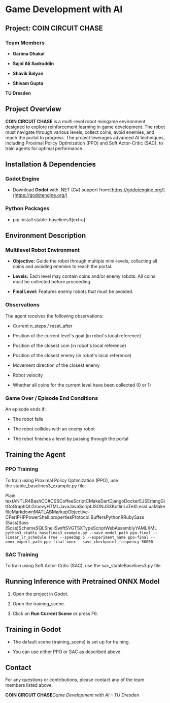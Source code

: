 Game Development with AI
========================

Project: **COIN CIRCUIT CHASE**
-------------------------------

### Team Members

*   **Garima Dhakal**
    
*   **Sajid Ali Sadruddin**
    
*   **Shavik Balyan**
    
*   **Shivam Gupta**
    

**TU Dresden**

Project Overview
----------------

**COIN CIRCUIT CHASE** is a multi-level robot minigame environment designed to explore reinforcement learning in game development. The robot must navigate through various levels, collect coins, avoid enemies, and reach the portal to progress. The project leverages advanced AI techniques, including Proximal Policy Optimization (PPO) and Soft Actor-Critic (SAC), to train agents for optimal performance.

Installation & Dependencies
---------------------------

### Godot Engine

*   Download **Godot** with .NET (C#) support from:[https://godotengine.org/](https://godotengine.org/)
    

### Python Packages

*   pip install stable-baselines3\[extra\]
    

Environment Description
-----------------------

### Multilevel Robot Environment

*   **Objective:** Guide the robot through multiple mini-levels, collecting all coins and avoiding enemies to reach the portal.
    
*   **Levels:** Each level may contain coins and/or enemy robots. All coins must be collected before proceeding.
    
*   **Final Level:** Features enemy robots that must be avoided.
    

### Observations

The agent receives the following observations:

*   Current n\_steps / reset\_after
    
*   Position of the current level's goal (in robot's local reference)
    
*   Position of the closest coin (in robot's local reference)
    
*   Position of the closest enemy (in robot's local reference)
    
*   Movement direction of the closest enemy
    
*   Robot velocity
    
*   Whether all coins for the current level have been collected (0 or 1)
    

### Game Over / Episode End Conditions

An episode ends if:

*   The robot falls
    
*   The robot collides with an enemy robot
    
*   The robot finishes a level by passing through the portal
    

Training the Agent
------------------

### PPO Training

To train using Proximal Policy Optimization (PPO), use the stable\_baselines3\_example.py file:

Plain textANTLR4BashCC#CSSCoffeeScriptCMakeDartDjangoDockerEJSErlangGitGoGraphQLGroovyHTMLJavaJavaScriptJSONJSXKotlinLaTeXLessLuaMakefileMarkdownMATLABMarkupObjective-CPerlPHPPowerShell.propertiesProtocol BuffersPythonRRubySass (Sass)Sass (Scss)SchemeSQLShellSwiftSVGTSXTypeScriptWebAssemblyYAMLXML`   python3 stable_baselines3_example.py --save_model_path ppo-final --linear_lr_schedule True --speedup 5 --experiment_name ppo-final --onnx_export_path ppo-final-onnx --save_checkpoint_frequency 50000   `

### SAC Training

To train using Soft Actor-Critic (SAC), use the sac\_stableBaselines3.py file.

Running Inference with Pretrained ONNX Model
--------------------------------------------

1.  Open the project in Godot.
    
2.  Open the training\_scene.
    
3.  Click on **Run Current Scene** or press F6.
    

Training in Godot
-----------------

*   The default scene (training\_scene) is set up for training.
    
*   You can use either PPO or SAC as described above.
    

Contact
-------

For any questions or contributions, please contact any of the team members listed above.

**COIN CIRCUIT CHASE**_Game Development with AI – TU Dresden_